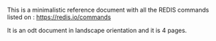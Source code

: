 This is a minimalistic reference document with all the REDIS commands listed on : https://redis.io/commands 

It is an odt document in landscape orientation and it is 4 pages.
